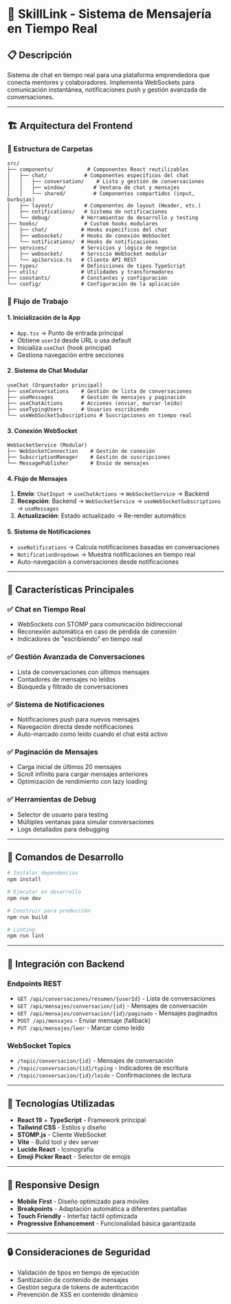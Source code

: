 # 🚀 SkillLink - Sistema de Mensajería en Tiempo Real

## 📋 Descripción
Sistema de chat en tiempo real para una plataforma emprendedora que conecta mentores y colaboradores. Implementa WebSockets para comunicación instantánea, notificaciones push y gestión avanzada de conversaciones.

---

## 🏗️ Arquitectura del Frontend

### 📁 Estructura de Carpetas

```
src/
├── components/           # Componentes React reutilizables
│   ├── chat/            # Componentes específicos del chat
│   │   ├── conversation/    # Lista y gestión de conversaciones
│   │   ├── window/         # Ventana de chat y mensajes
│   │   └── shared/         # Componentes compartidos (input, burbujas)
│   ├── layout/          # Componentes de layout (Header, etc.)
│   ├── notifications/   # Sistema de notificaciones
│   └── debug/          # Herramientas de desarrollo y testing
├── hooks/               # Custom hooks modulares
│   ├── chat/           # Hooks específicos del chat
│   ├── websocket/      # Hooks de conexión WebSocket
│   └── notifications/  # Hooks de notificaciones
├── services/           # Servicios y lógica de negocio
│   ├── websocket/      # Servicio WebSocket modular
│   └── apiService.ts   # Cliente API REST
├── types/              # Definiciones de tipos TypeScript
├── utils/              # Utilidades y transformadores
├── constants/          # Constantes y configuración
└── config/             # Configuración de la aplicación
```

### 🔧 Flujo de Trabajo

#### 1. **Inicialización de la App**
- `App.tsx` → Punto de entrada principal
- Obtiene `userId` desde URL o usa default
- Inicializa `useChat` (hook principal)
- Gestiona navegación entre secciones

#### 2. **Sistema de Chat Modular**
```
useChat (Orquestador principal)
├── useConversations    # Gestión de lista de conversaciones
├── useMessages         # Gestión de mensajes y paginación
├── useChatActions      # Acciones (enviar, marcar leído)
├── useTypingUsers      # Usuarios escribiendo
└── useWebSocketSubscriptions # Suscripciones en tiempo real
```

#### 3. **Conexión WebSocket**
```
WebSocketService (Modular)
├── WebSocketConnection    # Gestión de conexión
├── SubscriptionManager    # Gestión de suscripciones
└── MessagePublisher       # Envío de mensajes
```

#### 4. **Flujo de Mensajes**
1. **Envío**: `ChatInput` → `useChatActions` → `WebSocketService` → Backend
2. **Recepción**: Backend → `WebSocketService` → `useWebSocketSubscriptions` → `useMessages`
3. **Actualización**: Estado actualizado → Re-render automático

#### 5. **Sistema de Notificaciones**
- `useNotifications` → Calcula notificaciones basadas en conversaciones
- `NotificationDropdown` → Muestra notificaciones en tiempo real
- Auto-navegación a conversaciones desde notificaciones

---

## 🎯 Características Principales

### ✅ **Chat en Tiempo Real**
- WebSockets con STOMP para comunicación bidireccional
- Reconexión automática en caso de pérdida de conexión
- Indicadores de "escribiendo" en tiempo real

### ✅ **Gestión Avanzada de Conversaciones**
- Lista de conversaciones con últimos mensajes
- Contadores de mensajes no leídos
- Búsqueda y filtrado de conversaciones

### ✅ **Sistema de Notificaciones**
- Notificaciones push para nuevos mensajes
- Navegación directa desde notificaciones
- Auto-marcado como leído cuando el chat está activo

### ✅ **Paginación de Mensajes**
- Carga inicial de últimos 20 mensajes
- Scroll infinito para cargar mensajes anteriores
- Optimización de rendimiento con lazy loading

### ✅ **Herramientas de Debug**
- Selector de usuario para testing
- Múltiples ventanas para simular conversaciones
- Logs detallados para debugging

---

## 🚀 Comandos de Desarrollo

```bash
# Instalar dependencias
npm install

# Ejecutar en desarrollo
npm run dev

# Construir para producción
npm run build

# Linting
npm run lint
```

---

## 🔗 Integración con Backend

### **Endpoints REST**
- `GET /api/conversaciones/resumen/{userId}` - Lista de conversaciones
- `GET /api/mensajes/conversacion/{id}` - Mensajes de conversación
- `GET /api/mensajes/conversacion/{id}/paginado` - Mensajes paginados
- `POST /api/mensajes` - Enviar mensaje (fallback)
- `PUT /api/mensajes/leer` - Marcar como leído

### **WebSocket Topics**
- `/topic/conversacion/{id}` - Mensajes de conversación
- `/topic/conversacion/{id}/typing` - Indicadores de escritura
- `/topic/conversacion/{id}/leido` - Confirmaciones de lectura

---

## 🎨 Tecnologías Utilizadas

- **React 19** + **TypeScript** - Framework principal
- **Tailwind CSS** - Estilos y diseño
- **STOMP.js** - Cliente WebSocket
- **Vite** - Build tool y dev server
- **Lucide React** - Iconografía
- **Emoji Picker React** - Selector de emojis

---

## 📱 Responsive Design

- **Mobile First** - Diseño optimizado para móviles
- **Breakpoints** - Adaptación automática a diferentes pantallas
- **Touch Friendly** - Interfaz táctil optimizada
- **Progressive Enhancement** - Funcionalidad básica garantizada

---

## 🔒 Consideraciones de Seguridad

- Validación de tipos en tiempo de ejecución
- Sanitización de contenido de mensajes
- Gestión segura de tokens de autenticación
- Prevención de XSS en contenido dinámico